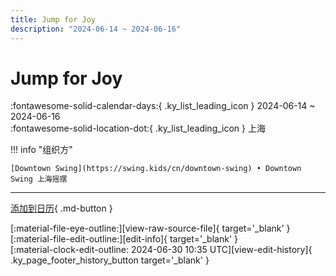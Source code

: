 ```yaml
---
title: Jump for Joy
description: "2024-06-14 ~ 2024-06-16"
---
```


# Jump for Joy 

:fontawesome-solid-calendar-days:{ .ky_list_leading_icon } 2024-06-14 ~ 2024-06-16  
:fontawesome-solid-location-dot:{ .ky_list_leading_icon } 上海  

!!! info "组织方"

    [Downtown Swing](https://swing.kids/cn/downtown-swing) • Downtown Swing 上海摇摆  

---

[添加到日历](https://swing.news/ics/zh-Hans/2024/cn/jump-for-joy-2024.ics){ .md-button }

<div class="ky_page_footer" markdown>
<div class="ky_page_footer_trailing" markdown="span">
[:material-file-eye-outline:][view-raw-source-file]{ target='_blank' }
[:material-file-edit-outline:][edit-info]{ target='_blank' }
</div>
<div class="ky_page_footer_leading" markdown="span">
[:material-clock-edit-outline: 2024-06-30 10:35 UTC][view-edit-history]{ .ky_page_footer_history_button target='_blank' }
</div>
</div>

[view-raw-source-file]: https://github.com/swingdance/events/blob/main/2024/cn/jump-for-joy-2024.json "查看原始源文件"
[edit-info]: https://github.com/swingdance/events/issues/new?assignees=&labels=update+event&projects=&template=03-update_entity.yml&title=%5B2024%2Fcn%5D%20Jump%20for%20Joy&region=cn&year=2024&id=jump-for-joy-2024&name=Jump%20for%20Joy&org_id=downtown-swing "编辑信息"

[view-edit-history]: https://github.com/swingdance/events/commits/main/2024/cn/jump-for-joy-2024.json "查看编辑历史"
